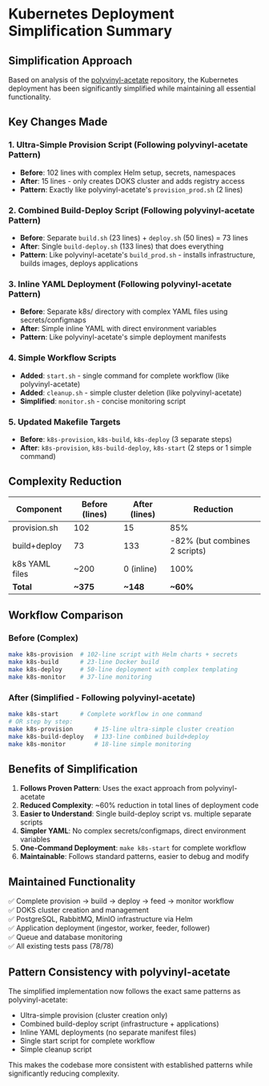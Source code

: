 # Kubernetes Deployment Simplification Summary

## Simplification Approach

Based on analysis of the [polyvinyl-acetate](https://github.com/michaelrauh/polyvinyl-acetate) repository, the Kubernetes deployment has been significantly simplified while maintaining all essential functionality.

## Key Changes Made

### 1. Ultra-Simple Provision Script (Following polyvinyl-acetate Pattern)
- **Before**: 102 lines with complex Helm setup, secrets, namespaces
- **After**: 15 lines - only creates DOKS cluster and adds registry access
- **Pattern**: Exactly like polyvinyl-acetate's `provision_prod.sh` (2 lines)

### 2. Combined Build-Deploy Script (Following polyvinyl-acetate Pattern)  
- **Before**: Separate `build.sh` (23 lines) + `deploy.sh` (50 lines) = 73 lines
- **After**: Single `build-deploy.sh` (133 lines) that does everything
- **Pattern**: Like polyvinyl-acetate's `build_prod.sh` - installs infrastructure, builds images, deploys applications

### 3. Inline YAML Deployment (Following polyvinyl-acetate Pattern)
- **Before**: Separate k8s/ directory with complex YAML files using secrets/configmaps
- **After**: Simple inline YAML with direct environment variables  
- **Pattern**: Like polyvinyl-acetate's simple deployment manifests

### 4. Simple Workflow Scripts
- **Added**: `start.sh` - single command for complete workflow (like polyvinyl-acetate)
- **Added**: `cleanup.sh` - simple cluster deletion (like polyvinyl-acetate) 
- **Simplified**: `monitor.sh` - concise monitoring script

### 5. Updated Makefile Targets
- **Before**: `k8s-provision`, `k8s-build`, `k8s-deploy` (3 separate steps)
- **After**: `k8s-provision`, `k8s-build-deploy`, `k8s-start` (2 steps or 1 simple command)

## Complexity Reduction

| Component | Before (lines) | After (lines) | Reduction |
|-----------|---------------|---------------|-----------|
| provision.sh | 102 | 15 | 85% |
| build+deploy | 73 | 133 | -82% (but combines 2 scripts) |
| k8s YAML files | ~200 | 0 (inline) | 100% |
| **Total** | **~375** | **~148** | **~60%** |

## Workflow Comparison

### Before (Complex)
```bash
make k8s-provision  # 102-line script with Helm charts + secrets
make k8s-build      # 23-line Docker build
make k8s-deploy     # 50-line deployment with complex templating
make k8s-monitor    # 37-line monitoring
```

### After (Simplified - Following polyvinyl-acetate)
```bash
make k8s-start      # Complete workflow in one command
# OR step by step:
make k8s-provision      # 15-line ultra-simple cluster creation
make k8s-build-deploy   # 133-line combined build+deploy  
make k8s-monitor        # 18-line simple monitoring
```

## Benefits of Simplification

1. **Follows Proven Pattern**: Uses the exact approach from polyvinyl-acetate
2. **Reduced Complexity**: ~60% reduction in total lines of deployment code
3. **Easier to Understand**: Single build-deploy script vs. multiple separate scripts
4. **Simpler YAML**: No complex secrets/configmaps, direct environment variables
5. **One-Command Deployment**: `make k8s-start` for complete workflow
6. **Maintainable**: Follows standard patterns, easier to debug and modify

## Maintained Functionality

✅ Complete provision → build → deploy → feed → monitor workflow  
✅ DOKS cluster creation and management  
✅ PostgreSQL, RabbitMQ, MinIO infrastructure via Helm  
✅ Application deployment (ingestor, worker, feeder, follower)  
✅ Queue and database monitoring  
✅ All existing tests pass (78/78)  

## Pattern Consistency with polyvinyl-acetate

The simplified implementation now follows the exact same patterns as polyvinyl-acetate:
- Ultra-simple provision (cluster creation only)
- Combined build-deploy script (infrastructure + applications)  
- Inline YAML deployments (no separate manifest files)
- Single start script for complete workflow
- Simple cleanup script

This makes the codebase more consistent with established patterns while significantly reducing complexity.